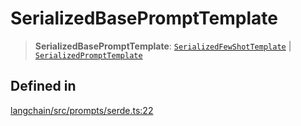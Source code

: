 SerializedBasePromptTemplate
============================

> **SerializedBasePromptTemplate**: [`SerializedFewShotTemplate`](/docs/api/prompts/types/SerializedFewShotTemplate) | [`SerializedPromptTemplate`](/docs/api/prompts/types/SerializedPromptTemplate)

Defined in[](#defined-in "Direct link to Defined in")
------------------------------------------------------

[langchain/src/prompts/serde.ts:22](https://github.com/hwchase17/langchainjs/blob/1c1274d/langchain/src/prompts/serde.ts#L22)